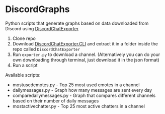 # DiscordGraphs

Python scripts that generate graphs based on data downloaded from Discord using [DiscordChatExporter](https://github.com/Tyrrrz/DiscordChatExporter)


1. Clone repo
2. Download [DiscordChatExporter.CLI](https://github.com/Tyrrrz/DiscordChatExporter/releases) and extract it in a folder inside the repo called `DiscordChatExporter`
3. Run `exporter.py` to download a channel. (Alternatively you can do your own downloading through terminal, just download it in the json format)
4. Run a script

Available scripts:

* mostusedemotes.py - Top 25 most used emotes in a channel
* dailymessages.py - Graph how many messages are sent every day
* comparedailymessages.py - Graph that compares different channels based on their number of daily messages
* mostactivechatter.py - Top 25 most active chatters in a channel
